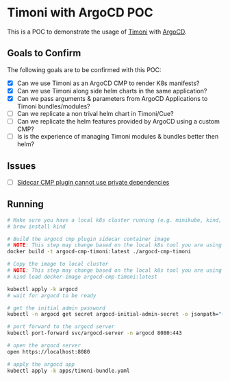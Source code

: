 # Timoni with ArgoCD POC

This is a POC to demonstrate the usage of [Timoni](https://timoni.sh/) with
[ArgoCD](https://argoproj.github.io/argo-cd/).

## Goals to Confirm

The following goals are to be confirmed with this POC:

- [x] Can we use Timoni as an ArgoCD CMP to render K8s manifests?
- [x] Can we use Timoni along side helm charts in the same application?
- [x] Can we pass arguments & parameters from ArgoCD Applications to Timoni
      bundles/modules?
- [ ] Can we replicate a non trival helm chart in Timoni/Cue?
- [ ] Can we replicate the helm features provided by ArgoCD using a custom CMP?
- [ ] Is is the experience of managing Timoni modules & bundles better then
      helm?

## Issues

- [ ] [Sidecar CMP plugin cannot use private dependencies](https://github.com/argoproj/argo-cd/issues/10265)

## Running

```sh
# Make sure you have a local k8s cluster running (e.g. minikube, kind, etc.)
# brew install kind

# Build the argocd cmp plugin sidecar container image
# NOTE: This step may change based on the local k8s tool you are using
docker build -t argocd-cmp-timoni:latest ./argocd-cmp-timoni

# Copy the image to local cluster
# NOTE: This step may change based on the local k8s tool you are using
# kind load docker-image argocd-cmp-timoni:latest

kubectl apply -k argocd
# wait for argocd to be ready

# get the initial admin password
kubectl -n argocd get secret argocd-initial-admin-secret -o jsonpath="{.data.password}" | base64 -d | pbcopy

# port forward to the argocd server
kubectl port-forward svc/argocd-server -n argocd 8080:443

# open the argocd server
open https://localhost:8080

# apply the argocd app
kubectl apply -k apps/timoni-bundle.yaml
```
